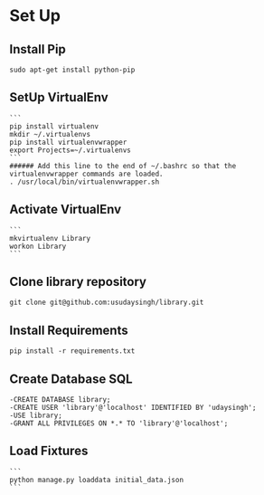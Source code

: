 # Set Up

## Install Pip
	sudo apt-get install python-pip

## SetUp VirtualEnv
	```
	pip install virtualenv
	mkdir ~/.virtualenvs
	pip install virtualenvwrapper
	export Projects=~/.virtualenvs
	```
	###### Add this line to the end of ~/.bashrc so that the virtualenvwrapper commands are loaded.
	. /usr/local/bin/virtualenvwrapper.sh

## Activate VirtualEnv
	```
	mkvirtualenv Library
	workon Library
	```

## Clone library repository
	git clone git@github.com:usudaysingh/library.git

## Install Requirements
	pip install -r requirements.txt

## Create Database SQL
	-CREATE DATABASE library;
	-CREATE USER 'library'@'localhost' IDENTIFIED BY 'udaysingh';
	-USE library;
	-GRANT ALL PRIVILEGES ON *.* TO 'library'@'localhost';

## Load Fixtures
	```
	python manage.py loaddata initial_data.json
	```